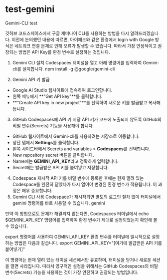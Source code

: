 # test-gemini
Gemini-CLI test

깃허브 코드스페이스에서 구글 제미나이 CLI를 사용하는 방법을 다시 알려드리겠습니다.
이전에 논의했던 내용에 따르면, 아이패드와 같은 환경에서 login with Google 방식은 네트워크 연결 문제로 인해 오류가 발생할 수 있습니다. 따라서 가장 안정적이고 권장되는 방법은 API Key를 환경 변수로 설정하는 것입니다.
1. Gemini CLI 설치
Codespaces 터미널을 열고 아래 명령어를 입력하여 Gemini-cli를 설치합니다.
npm install -g @google/gemini-cli

2. Gemini API 키 발급
 * Google AI Studio 웹사이트에 접속하여 로그인합니다.
 * 왼쪽 메뉴에서 **"Get API key"**를 클릭합니다.
 * **"Create API key in new project"**를 선택하여 새로운 키를 발급받고 복사해 둡니다.
3. GitHub Codespaces에 API 키 저장
API 키가 코드에 노출되지 않도록 GitHub의 비밀 변수(Secrets) 기능을 사용해야 합니다.
 * GitHub 웹사이트에서 Gemini-cli를 사용하려는 저장소로 이동합니다.
 * 상단 탭에서 **Settings**를 클릭합니다.
 * 왼쪽 사이드바에서 Secrets and variables > **Codespaces**를 선택합니다.
 * New repository secret 버튼을 클릭합니다.
 * Name에는 **GEMINI_API_KEY**라고 정확하게 입력합니다.
 * Secret에는 발급받은 API 키를 붙여넣고 저장합니다.
4. Codespace 재시작
API 키를 비밀 변수에 등록한 후에는 현재 열려 있는 Codespace를 완전히 닫았다가 다시 열어야 변경된 환경 변수가 적용됩니다. 이 과정은 매우 중요합니다.
5. Gemini CLI 사용
Codespace가 재시작되면 별도의 로그인 절차 없이 터미널에서 gemini 명령어를 바로 사용할 수 있습니다.
gemini

만약 이 방법으로도 문제가 해결되지 않는다면, Codespaces 터미널에서 echo $GEMINI_API_KEY 명령어를 입력하여 환경 변수가 제대로 설정되었는지 확인해 볼 수 있습니다.

export 명령어를 사용하여 GEMINI_API_KEY 환경 변수를 터미널에 일시적으로 설정하는 방법은 다음과 같습니다.
export GEMINI_API_KEY="[여기에 발급받은 API 키를 붙여넣기]"

이 명령어는 현재 열려 있는 터미널 세션에서만 유효하며, 터미널을 닫거나 새로운 세션을 열면 사라집니다. 따라서 영구적인 설정을 위해서는 GitHub Codespaces의 비밀 변수(Secrets) 기능을 사용하는 것이 가장 안전하고 권장되는 방법입니다.
